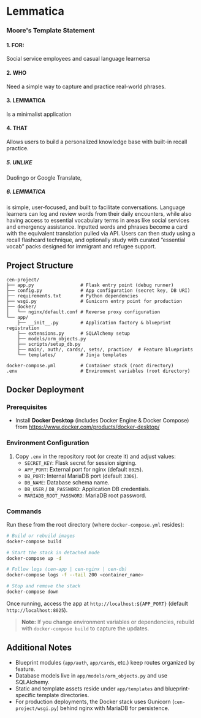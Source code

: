 # Lemmatica
### Moore's Template Statement

#### 1. FOR:
Social service employees and casual language learnersa
#### 2. WHO 
Need a simple way to capture and practice real-world phrases.
#### 3. LEMMATICA 
Is a minimalist application
#### 4. THAT 
Allows users to build a personalized knowledge base with built-in recall practice.
##### 5. UNLIKE 
Duolingo or Google Translate,
##### 6. LEMMATICA 
is simple, user-focused, and built to facilitate conversations. Language learners can
log and review words from their daily encounters, while also having access to essential vocabulary terms
in areas like social services and emergency assistance. Inputted words and phrases become a card with
the equivalent translation pulled via API. Users can then study using a recall flashcard technique, and
optionally study with curated “essential vocab” packs designed for immigrant and refugee support.


## Project Structure

```text
cen-project/
├── app.py                 # Flask entry point (debug runner)
├── config.py              # App configuration (secret key, DB URI)
├── requirements.txt       # Python dependencies
├── wsgi.py                # Gunicorn entry point for production
├── docker/
│   └── nginx/default.conf # Reverse proxy configuration
└── app/
    ├── __init__.py        # Application factory & blueprint registration
    ├── extensions.py      # SQLAlchemy setup
    ├── models/orm_objects.py
    ├── scripts/setup_db.py
    ├── main/, auth/, cards/, sets/, practice/  # Feature blueprints
    └── templates/         # Jinja templates

docker-compose.yml         # Container stack (root directory)
.env                       # Environment variables (root directory)
```


## Docker Deployment

### Prerequisites

- Install **Docker Desktop** (includes Docker Engine & Docker Compose) from https://www.docker.com/products/docker-desktop/

### Environment Configuration

1. Copy `.env` in the repository root (or create it) and adjust values:
   - `SECRET_KEY`: Flask secret for session signing.
   - `APP_PORT`: External port for nginx (default `8025`).
   - `DB_PORT`: Internal MariaDB port (default `3306`).
   - `DB_NAME`: Database schema name.
   - `DB_USER` / `DB_PASSWORD`: Application DB credentials.
   - `MARIADB_ROOT_PASSWORD`: MariaDB root password.

### Commands

Run these from the root directory (where `docker-compose.yml` resides):

```bash
# Build or rebuild images
docker-compose build

# Start the stack in detached mode
docker-compose up -d

# Follow logs (cen-app | cen-nginx | cen-db)
docker-compose logs -f --tail 200 <container_name>

# Stop and remove the stack
docker-compose down
```

Once running, access the app at `http://localhost:${APP_PORT}` (default `http://localhost:8025`).

> **Note:** If you change environment variables or dependencies, rebuild with `docker-compose build` to capture the updates.

## Additional Notes

- Blueprint modules (`app/auth`, `app/cards`, etc.) keep routes organized by feature.
- Database models live in `app/models/orm_objects.py` and use SQLAlchemy.
- Static and template assets reside under `app/templates` and blueprint-specific template directories.
- For production deployments, the Docker stack uses Gunicorn (`cen-project/wsgi.py`) behind nginx with MariaDB for persistence.
